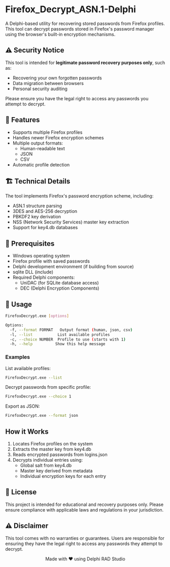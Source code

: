 # Firefox_Decrypt_ASN.1-Delphi

A Delphi-based utility for recovering stored passwords from Firefox profiles. This tool can decrypt passwords stored in Firefox's password manager using the browser's built-in encryption mechanisms.

## ⚠️ Security Notice

This tool is intended for **legitimate password recovery purposes only**, such as:
- Recovering your own forgotten passwords
- Data migration between browsers
- Personal security auditing

Please ensure you have the legal right to access any passwords you attempt to decrypt.

## 🌟 Features

- Supports multiple Firefox profiles
- Handles newer Firefox encryption schemes
- Multiple output formats:
  - Human-readable text
  - JSON
  - CSV
- Automatic profile detection

## 🏗️ Technical Details

The tool implements Firefox's password encryption scheme, including:
- ASN.1 structure parsing
- 3DES and AES-256 decryption
- PBKDF2 key derivation
- NSS (Network Security Services) master key extraction
- Support for key4.db databases

## 🔧 Prerequisites

- Windows operating system
- Firefox profile with saved passwords
- Delphi development environment (if building from source)
- sqlite DLL (include)
- Required Delphi components:
  - UniDAC (for SQLite database access)
  - DEC (Delphi Encryption Components)

## 🚀 Usage

```bash
FirefoxDecrypt.exe [options]

Options:
  -f, --format FORMAT   Output format (human, json, csv)
  -l, --list           List available profiles
  -c, --choice NUMBER  Profile to use (starts with 1)
  -h, --help          Show this help message
```

### Examples

List available profiles:
```bash
FirefoxDecrypt.exe --list
```

Decrypt passwords from specific profile:
```bash
FirefoxDecrypt.exe --choice 1
```

Export as JSON:
```bash
FirefoxDecrypt.exe --format json
```

## How it Works

1. Locates Firefox profiles on the system
2. Extracts the master key from key4.db
3. Reads encrypted passwords from logins.json
4. Decrypts individual entries using:
   - Global salt from key4.db
   - Master key derived from metadata
   - Individual encryption keys for each entry

## 📄 License

This project is intended for educational and recovery purposes only. Please ensure compliance with applicable laws and regulations in your jurisdiction.

## ⚠️ Disclaimer

This tool comes with no warranties or guarantees. Users are responsible for ensuring they have the legal right to access any passwords they attempt to decrypt.

<p align="center">Made with ❤️ using Delphi RAD Studio</p>